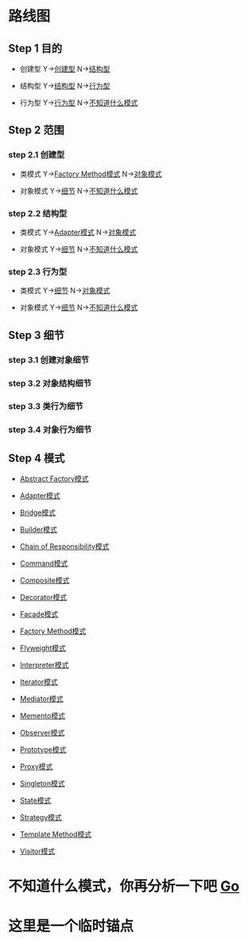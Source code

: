 # <a id="road_of_start">路线图</a>

## Step 1 目的

- <a id="create">创建型</a> Y->[创建型](#sphere_of_create) N->[结构型](#struct)

- <a id="struct">结构型</a> Y->[结构型](#sphere_of_struct) N->[行为型](#behavioral)

- <a id="behavioral">行为型</a> Y->[行为型](#sphere_of_behavioral) N->[不知道什么模式](#unknown)


## Step 2 范围

### <a id="sphere_of_create">step 2.1 创建型 </a>

- <a id="create_class">类模式</a> Y->[Factory Method模式](#factory_method) N->[对象模式](#create_object)

- <a id="create_object">对象模式</a> Y->[细节](#detail_of_create_object) N->[不知道什么模式](#unknown)

### <a id="sphere_of_struct">step 2.2 结构型 </a>

- <a id="struct_of_class">类模式</a> Y->[Adapter模式](#adapter) N->[对象模式](#struct_of_object)

- <a id="struct_of_object">对象模式</a> Y->[细节](#detail_of_struct_object) N->[不知道什么模式](#unknown)

### <a id="sphere_of_behavioral">step 2.3 行为型 </a>

- <a id="behavioral_of_class">类模式</a> Y->[细节](#detail_of_behavioral_class) N->[对象模式](#behavioral_of_object)

- <a id="behavioral_of_object">对象模式</a> Y->[细节](#detail_of_behavioral_object) N->[不知道什么模式](#unknown)

## Step 3 细节

### <a id="detail_of_create_object"> step 3.1 创建对象细节 </a>

### <a id="detail_of_struct_object"> step 3.2 对象结构细节 </a>

### <a id="detail_of_behavioral_class"> step 3.3 类行为细节 </a>

### <a id="detail_of_behavioral_object"> step 3.4 对象行为细节 </a>


## Step 4 模式

- <a id="abstract_factory">[Abstract Factory模式](01_Abstract_Factory.md)</a>

- <a id="adapter">[Adapter模式](02_Adapter.md)</a>

- <a id="bridge">[Bridge模式](03_Bridge.md)</a>

- <a id="builder">[Builder模式](04_Builder.md)</a>

- <a id="chain_of_responsibility">[Chain of Responsibility模式](05_Chain_of_Responsibility.md)</a>

- <a id="command">[Command模式](06_Command.md)</a>

- <a id="composite">[Composite模式](07_Composite.md)</a>

- <a id="decorator">[Decorator模式](08_Decorator.md)</a>

- <a id="facade">[Facade模式](09_Facade.md)</a>

- <a id="factory_method">[Factory Method模式](10_Factory_Method.md)</a>

- <a id="flyweight">[Flyweight模式](11_Flyweight.md)</a>

- <a id="interpreter">[Interpreter模式](12_Interpreter.md)</a>

- <a id="iterator">[Iterator模式](13_Iterator.md)</a>

- <a id="mediator">[Mediator模式](14_Mediator.md)</a>

- <a id="memento">[Memento模式](15_Memento.md)</a>

- <a id="observer">[Observer模式](16_Observer.md)</a>

- <a id="prototype">[Prototype模式](17_Prototype.md)</a>

- <a id="proxy">[Proxy模式](18_Proxy.md)</a>

- <a id="singleton">[Singleton模式](19_Singleton.md)</a>

- <a id="state">[State模式](20_State.md)</a>

- <a id="strategy">[Strategy模式](21_Strategy.md)</a>

- <a id="template_method">[Template Method模式](22_Template_Method.md)</a>

- <a id="visitor">[Visitor模式](23_Vistor.md)</a>



# <a id="unknown"> 不知道什么模式，你再分析一下吧</a> [Go](#road_of_start)

# <a id="temp"> 这里是一个临时锚点 </a>
